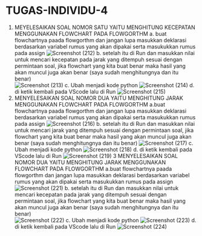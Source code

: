 # TUGAS-INDIVIDU-4

1. MEYELESAIKAN SOAL NOMOR SATU YAITU MENGHITUNG KECEPATAN MENGGUNAKAN FLOWCHART PADA FLOWGORTHM
      a. buat flowchartnya paada flowgorthm dan jangan lupa masukkan deklarasi berdasarkan variabel rumus yang akan dipakai serta masukukkan rumus pada assign
    ![Screenshot (212)](https://user-images.githubusercontent.com/93031458/139537936-8e3d1fbb-2624-4554-9140-469bd7b06741.png)
    b. setelah itu di Run dan masukkan nilai untuk mencari kecepatan pada jarak yang ditempuh sesuai dengan permintaan soal, jika flowchart yang kita buat benar maka hasil yang akan muncul juga akan benar (saya sudah menghitungnya dan itu benar)  
    ![Screenshot (213)](https://user-images.githubusercontent.com/93031458/139537945-82fa010b-15e3-450e-97c6-40d793f31839.png)
    c. Ubah menjadi kode python
    ![Screenshot (214)](https://user-images.githubusercontent.com/93031458/139537956-b1dddd7b-611f-4530-9c38-1585168cb476.png)
     d. di ketik kembali pada VScode lalu di Run
    ![Screenshot (215)](https://user-images.githubusercontent.com/93031458/139537961-30484dc5-d387-4010-906b-5e74266906ea.png)
2. MENYELESAIKAN SOAL NOMOR DUA YAITU MENGHITUNG JARAK MENGGUNAKAN FLOWCHART PADA FLOWGORTHM
    a.buat flowchartnya paada flowgorthm dan jangan lupa masukkan deklarasi berdasarkan variabel rumus yang akan dipakai serta masukukkan rumus pada assign
    ![Screenshot (216)](https://user-images.githubusercontent.com/93031458/139538014-2a417c86-9f0c-45ce-a6d4-ad081b26a259.png)
    b. setelah itu di Run dan masukkan nilai untuk mencari jarak yang ditempuh sesuai dengan permintaan soal, jika flowchart yang kita buat benar maka hasil yang akan muncul juga akan benar (saya sudah menghitungnya dan itu benar)
    ![Screenshot (217)](https://user-images.githubusercontent.com/93031458/139538027-2881dae0-58c6-4315-818d-894f95fe5369.png)
    c. Ubah menjadi kode python
    ![Screenshot (218)](https://user-images.githubusercontent.com/93031458/139538037-14735397-3001-4793-af36-a1baca27804f.png)
     d. di ketik kembali pada VScode lalu di Run
    ![Screenshot (219)](https://user-images.githubusercontent.com/93031458/139538040-19998e3c-f5b4-4bc0-9c14-f0f42bd8945e.png)
3 MENYELESAIKAN SOAL NOMOR DUA YAITU MENGHITUNG JARAK MENGGUNAKAN FLOWCHART PADA FLOWGORTHM
    a.buat flowchartnya paada flowgorthm dan jangan lupa masukkan deklarasi berdasarkan variabel rumus yang akan dipakai serta masukukkan rumus pada assign
    ![Screenshot (221)](https://user-images.githubusercontent.com/93031458/139538064-3fb2d047-f8c9-482e-a5ad-a39dd660ec55.png)
    b. setelah itu di Run dan masukkan nilai untuk mencari kecepatan pada jarak yang ditempuh sesuai dengan permintaan soal, jika flowchart yang kita buat benar maka hasil yang akan muncul juga akan benar (saya sudah menghitungnya dan itu benar)  
    ![Screenshot (222)](https://user-images.githubusercontent.com/93031458/139538167-d07773ad-a4d4-42a6-af57-875004ddd688.png)
   c. Ubah menjadi kode python
    ![Screenshot (223)](https://user-images.githubusercontent.com/93031458/139538176-a514c68a-673a-4e73-9478-f04eaa343657.png)
    d. di ketik kembali pada VScode lalu di Run
    ![Screenshot (224)](https://user-images.githubusercontent.com/93031458/139538200-fe80ef2c-4bc0-4ee9-941f-4b87ef99d05d.png)

